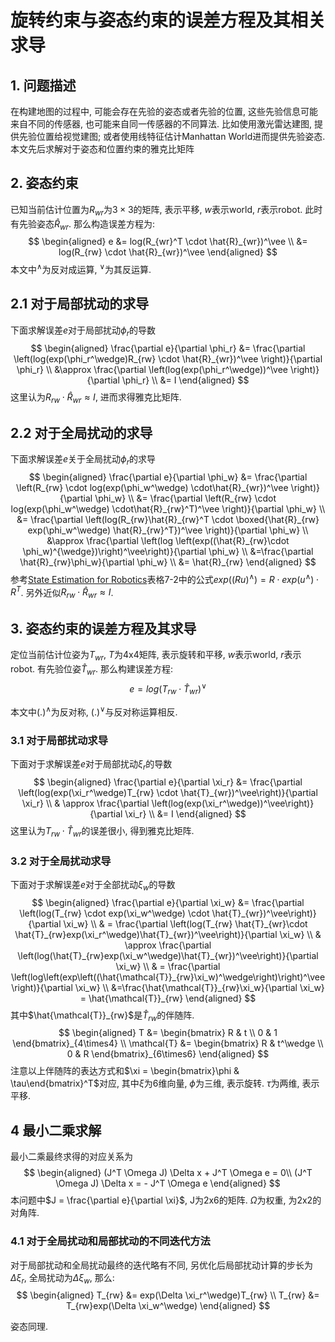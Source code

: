 # 旋转约束与姿态约束的误差方程及其相关求导
## 1. 问题描述
在构建地图的过程中, 可能会存在先验的姿态或者先验的位置, 这些先验信息可能来自不同的传感器, 也可能来自同一传感器的不同算法. 比如使用激光雷达建图, 提供先验位置给视觉建图; 或者使用线特征估计Manhattan World进而提供先验姿态. 本文先后求解对于姿态和位置约束的雅克比矩阵

## 2. 姿态约束
已知当前估计位置为$R_{wr}$为$3\times3$的矩阵, 表示平移, $w$表示world, $r$表示robot. 此时有先验姿态$\hat{R}_{wr}$. 那么构造误差方程为:
$$
\begin{aligned}
e &= log(R_{wr}^T \cdot \hat{R}_{wr})^\vee \\
&= log(R_{rw} \cdot \hat{R}_{wr})^\vee
\end{aligned}
$$
本文中$^\wedge$为反对成运算, $^\vee$为其反运算.

## 2.1 对于局部扰动的求导
下面求解误差$e$对于局部扰动$\phi_r$的导数
$$
\begin{aligned}
\frac{\partial e}{\partial \phi_r} &=  
\frac{\partial \left(log(exp(\phi_r^\wedge)R_{rw} \cdot \hat{R}_{wr})^\vee \right)}{\partial \phi_r} \\
&\approx \frac{\partial \left(log(exp(\phi_r^\wedge))^\vee \right)}{\partial \phi_r} \\
&= I
\end{aligned}
$$
这里认为$R_{rw} \cdot \hat{R}_{wr} \approx I$, 进而求得雅克比矩阵.

## 2.2 对于全局扰动的求导
下面求解误差$e$关于全局扰动$\phi_r$的求导
$$
\begin{aligned}
\frac{\partial e}{\partial \phi_w} &=  
\frac{\partial \left(R_{rw} \cdot log(exp(\phi_w^\wedge) \cdot\hat{R}_{wr})^\vee \right)}{\partial \phi_w} \\
&=  \frac{\partial \left(R_{rw} \cdot log(exp(\phi_w^\wedge) \cdot\hat{R}_{rw}^T)^\vee \right)}{\partial \phi_w} \\
&= \frac{\partial \left(log(R_{rw}\hat{R}_{rw}^T \cdot \boxed{\hat{R}_{rw} exp(\phi_w^\wedge) \hat{R}_{rw}^T})^\vee \right)}{\partial \phi_w} \\
&\approx \frac{\partial \left(log \left(exp((\hat{R}_{rw}\cdot \phi_w)^{\wedge})\right)^\vee\right)}{\partial  \phi_w} \\
&=\frac{\partial \hat{R}_{rw}\phi_w}{\partial \phi_w} \\
&= \hat{R}_{rw}
\end{aligned}
$$
参考[State Estimation for Robotics](http://asrl.utias.utoronto.ca/~tdb/bib/barfoot_ser17.pdf)表格7-2中的公式$exp((Ru)^\wedge) = R\cdot exp(u^\wedge)\cdot R^T$. 另外近似$R_{rw} \cdot \hat{R}_{wr} \approx I$.

## 3. 姿态约束的误差方程及其求导
定位当前估计位姿为$T_{wr}$, $T$为4x4矩阵, 表示旋转和平移, $w$表示world, $r$表示robot. 有先验位姿$\hat{T}_{wr}$. 那么构建误差方程:
$$
e = log(T_{rw} \cdot \hat{T}_{wr})^\vee
$$

本文中$(.)^\wedge$为反对称, $(.)^\vee$与反对称运算相反.

### 3.1 对于局部扰动求导
下面对于求解误差$e$对于局部扰动$\xi_r$的导数
$$
\begin{aligned}
\frac{\partial e}{\partial \xi_r} &= \frac{\partial \left(log(exp(\xi_r^\wedge)T_{rw} \cdot \hat{T}_{wr})^\vee\right)}{\partial \xi_r} \\
& \approx \frac{\partial \left(log(exp(\xi_r^\wedge))^\vee\right)}{\partial \xi_r} \\
&= I
\end{aligned}
$$
这里认为$T_{rw} \cdot \hat{T}_{wr}$的误差很小, 得到雅克比矩阵.

### 3.2 对于全局扰动求导
下面对于求解误差$e$对于全部扰动$\xi_w$的导数
$$
\begin{aligned}
\frac{\partial e}{\partial \xi_w} &= \frac{\partial \left(log(T_{rw} \cdot exp(\xi_w^\wedge) \cdot \hat{T}_{wr})^\vee\right)}{\partial \xi_w} \\
& = \frac{\partial \left(log(T_{rw} \hat{T}_{wr}\cdot \hat{T}_{rw}exp(\xi_r^\wedge)\hat{T}_{wr})^\vee\right)}{\partial \xi_w} \\
& \approx \frac{\partial \left(log(\hat{T}_{rw}exp(\xi_w^\wedge)\hat{T}_{wr})^\vee\right)}{\partial \xi_w} \\
& = \frac{\partial \left(log\left(exp\left((\hat{\mathcal{T}}_{rw}\xi_w)^\wedge\right)\right)^\vee\right)}{\partial \xi_w} \\
&=\frac{\hat{\mathcal{T}}_{rw}\xi_w}{\partial \xi_w} = \hat{\mathcal{T}}_{rw}
\end{aligned}
$$
其中$\hat{\mathcal{T}}_{rw}$是$\hat{T}_{rw}$的伴随阵.
$$
\begin{aligned}
T &= \begin{bmatrix}
R & t \\
0 & 1  
\end{bmatrix}_{4\times4} \\
\mathcal{T} &= \begin{bmatrix}
R & t^\wedge  \\
0 & R
\end{bmatrix}_{6\times6} 
\end{aligned}
$$
注意以上伴随阵的表达方式和$\xi = \begin{bmatrix}\phi & \tau\end{bmatrix}^T$对应, 其中$\xi$为6维向量, $\phi$为三维, 表示旋转. $\tau$为两维, 表示平移.

## 4 最小二乘求解
最小二乘最终求得的对应关系为
$$
\begin{aligned}
(J^T \Omega J) \Delta x + J^T \Omega e = 0\\
(J^T \Omega J) \Delta x = - J^T \Omega e
\end{aligned}
$$
本问题中$J = \frac{\partial e}{\partial \xi}$, J为2x6的矩阵. $\Omega$为权重, 为2x2的对角阵.

### 4.1 对于全局扰动和局部扰动的不同迭代方法
对于局部扰动和全局扰动最终的迭代略有不同, 另优化后局部扰动计算的步长为$\Delta \xi_r$, 全局扰动为$\Delta \xi_w$, 那么:
$$
\begin{aligned}
T_{rw} &= exp(\Delta \xi_r^\wedge)T_{rw} \\
T_{rw} &= T_{rw}exp(\Delta \xi_w^\wedge)
\end{aligned}
$$

姿态同理.